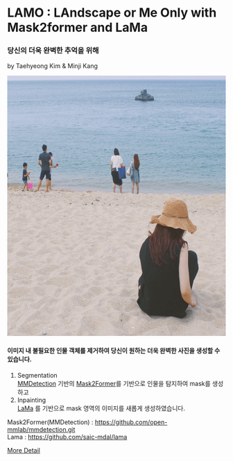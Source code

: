 # LAMO : LAndscape or Me Only with Mask2former and LaMa
### 당신의 더욱 완벽한 추억을 위해
by Taehyeong Kim & Minji Kang  
  

<center><img src="/image/demo.gif" width="600" height="600"></center>  

#### 이미지 내 불필요한 인물 객체를 제거하여 당신이 원하는 더욱 완벽한 사진을 생성할 수 있습니다.

1. Segmentation  
    [MMDetection](https://github.com/open-mmlab/mmdetection) 기반의 [Mask2Former](https://github.com/open-mmlab/mmdetection/tree/master/configs/mask2former)를 기반으로 인물을 탐지하여 mask를 생성하고  
2. Inpainting  
    [LaMa](https://github.com/saic-mdal/lama) 를 기반으로 mask 영역의 이미지를 새롭게 생성하였습니다.

Mask2Former(MMDetection) : https://github.com/open-mmlab/mmdetection.git  
Lama : https://github.com/saic-mdal/lama  

[More Detail](https://wry-phalange-187.notion.site/LAMO-218edf4f99fd4574b176a2c4371b345f)

